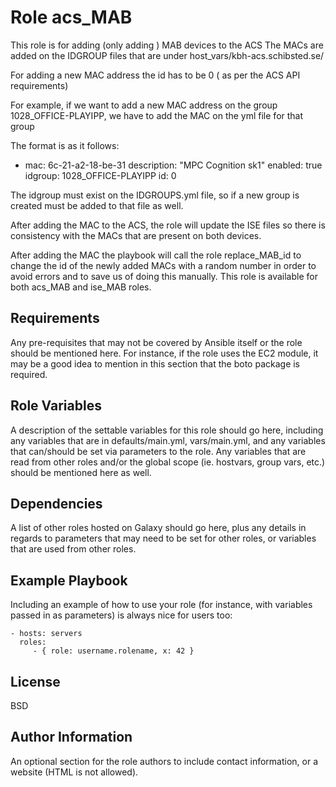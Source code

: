 Role acs_MAB
=========

This role is for adding (only adding ) MAB devices to the ACS
The MACs are added on the IDGROUP files that are under host_vars/kbh-acs.schibsted.se/

For adding a new MAC address the id has to be 0 ( as per the ACS API requirements)

For example, if we want to add a new MAC address on the group 1028_OFFICE-PLAYIPP, we have to add the MAC on the yml file for that group

The format is as it follows:

- mac: 6c-21-a2-18-be-31
  description: "MPC Cognition sk1"
  enabled: true
  idgroup: 1028_OFFICE-PLAYIPP
  id: 0


The idgroup must exist on the IDGROUPS.yml file, so if a new group is created must be added to that file as well.

After adding the MAC to the ACS, the role will update the ISE files so there is consistency with the MACs that are present on both devices.

After adding the MAC the playbook will call the role replace_MAB_id to change the id of the newly added MACs with a random number in order to avoid errors and to save us of doing this manually.
This role is available for both acs_MAB and ise_MAB roles.



Requirements
------------

Any pre-requisites that may not be covered by Ansible itself or the role should be mentioned here. For instance, if the role uses the EC2 module, it may be a good idea to mention in this section that the boto package is required.

Role Variables
--------------

A description of the settable variables for this role should go here, including any variables that are in defaults/main.yml, vars/main.yml, and any variables that can/should be set via parameters to the role. Any variables that are read from other roles and/or the global scope (ie. hostvars, group vars, etc.) should be mentioned here as well.

Dependencies
------------

A list of other roles hosted on Galaxy should go here, plus any details in regards to parameters that may need to be set for other roles, or variables that are used from other roles.

Example Playbook
----------------

Including an example of how to use your role (for instance, with variables passed in as parameters) is always nice for users too:

    - hosts: servers
      roles:
         - { role: username.rolename, x: 42 }

License
-------

BSD

Author Information
------------------

An optional section for the role authors to include contact information, or a website (HTML is not allowed).
